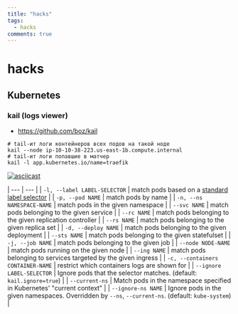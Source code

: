 ```yaml
---
title: "hacks"
tags:
  - hacks
comments: true
---
```


# hacks

## Kubernetes

### kail (logs viewer)

- https://github.com/boz/kail

```shell
# tail-ит логи контейнеров всех подов на такой ноде
kail --node ip-10-10-38-223.us-east-1b.compute.internal
# tail-ит логи попавшие в матчер
kail -l app.kubernetes.io/name=traefik
```

[![asciicast](https://asciinema.org/a/133521.png)](https://asciinema.org/a/133521)

| --- | --- |
| `-l, --label LABEL-SELECTOR` | match pods based on a [standard label selector](https://kubernetes.io/docs/concepts/overview/working-with-objects/labels/) |
| `-p, --pod NAME` | match pods by name |
| `-n, --ns NAMESPACE-NAME` | match pods in the given namespace |
| `--svc NAME` | match pods belonging to the given service |
| `--rc NAME` | match pods belonging to the given replication controller |
| `--rs NAME` | match pods belonging to the given replica set |
| `-d, --deploy NAME` | match pods belonging to the given deployment |
| `--sts NAME` | match pods belonging to the given statefulset |
| `-j, --job NAME` | match pods belonging to the given job |
| `--node NODE-NAME` | match pods running on the given node |
| `--ing NAME` | match pods belonging to services targeted by the given ingress |
| `-c, --containers CONTAINER-NAME` | restrict which containers logs are shown for |
| `--ignore LABEL-SELECTOR` | Ignore pods that the selector matches. (default: `kail.ignore=true`) |
| `--current-ns` | Match pods in the namespace specified in Kubernetes' "current context" |
| `--ignore-ns NAME` | Ignore pods in the given namespaces.  Overridden by `--ns`, `--current-ns`. (default: `kube-system`) |
